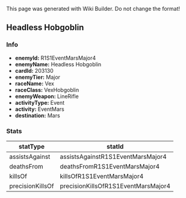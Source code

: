 <span class="wiki-builder">This page was generated with Wiki Builder. Do not change the format!</span>

## Headless Hobgoblin
### Info
* **enemyId:** R1S1EventMarsMajor4
* **enemyName:** Headless Hobgoblin
* **cardId:** 203130
* **enemyTier:** Major
* **raceName:** Vex
* **raceClass:** VexHobgoblin
* **enemyWeapon:** LineRifle
* **activityType:** Event
* **activity:** EventMars
* **destination:** Mars

### Stats
statType | statId
-------- | ------
assistsAgainst | assistsAgainstR1S1EventMarsMajor4
deathsFrom | deathsFromR1S1EventMarsMajor4
killsOf | killsOfR1S1EventMarsMajor4
precisionKillsOf | precisionKillsOfR1S1EventMarsMajor4

